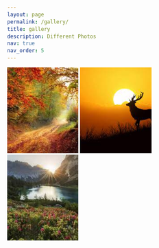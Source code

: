 ```yaml
---
layout: page
permalink: /gallery/
title: gallery
description: Different Photos
nav: true
nav_order: 5
---
```


<style>
  .image-row img {
    object-fit: cover;
    height: 200px; 
  }
</style>

<div class="image-row">
  <img src="../images/images (1).jpeg" width="33%" />
  <img src="../images/download.jpeg" width="33%" /> 
  <img src="../images/images (2).jpeg" width="33%" />
</div>
